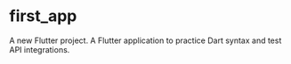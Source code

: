 # first_app

A new Flutter project.
A Flutter application to practice Dart syntax and test API integrations.
